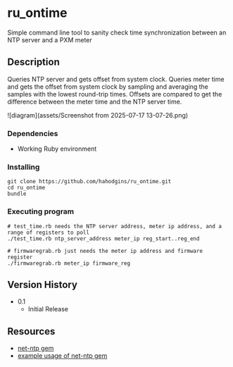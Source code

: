 # ru_ontime

Simple command line tool to sanity check time synchronization between an NTP server and a PXM meter

## Description

Queries NTP server and gets offset from system clock. Queries meter time and gets the offset from system clock by sampling and averaging the samples with the lowest round-trip times. Offsets are compared to get the difference between the meter time and the NTP server time.

![diagram](assets/Screenshot from 2025-07-17 13-07-26.png)

### Dependencies

* Working Ruby environment

### Installing

```
git clone https://github.com/hahodgins/ru_ontime.git
cd ru_ontime
bundle
```

### Executing program

```
# test_time.rb needs the NTP server address, meter ip address, and a range of registers to poll
./test_time.rb ntp_server_address meter_ip reg_start..reg_end

# firmwaregrab.rb just needs the meter ip address and firmware register
./firmwaregrab.rb meter_ip firmware_reg
```

## Version History

* 0.1
    * Initial Release

## Resources

* [net-ntp gem](https://github.com/zencoder/net-ntp)
* [example usage of net-ntp gem](https://codingkata.tardate.com/ruby/ntp/example.rb)
